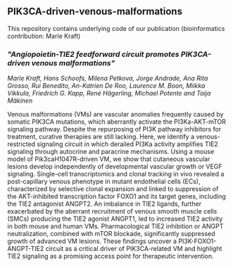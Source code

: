## PIK3CA-driven-venous-malformations 

This repository contains underlying code of our publication (bioinformatics contribution: Marle Kraft)

### ***"Angiopoietin-TIE2 feedforward circuit promotes PIK3CA-driven venous malformations"***

*Marle Kraft, Hans Schoofs, Milena Petkova, Jorge Andrade, Ana Rita Grosso, Rui Benedito, An-Katrien De Roo, Laurence M. Boon, Miikka Vikkula, Friedrich G. Kapp, René Hägerling, Michael Potente and Taija Mäkinen*

Venous malformations (VMs) are vascular anomalies frequently caused by somatic PIK3CA mutations, which aberrantly activate the PI3Ka-AKT-mTOR signaling pathway. Despite the repurposing of PI3K pathway inhibitors for treatment, curative therapies are still lacking. Here, we identify a venous-restricted signaling circuit in which derailed PI3Ka activity amplifies TIE2 signaling through autocrine and paracrine mechanisms. Using a mouse model of Pik3caH1047R-driven VM, we show that cutaneous vascular lesions develop independently of developmental vascular growth or VEGF signaling. Single-cell transcriptomics and clonal tracking in vivo revealed a post-capillary venous phenotype in mutant endothelial cells (ECs), characterized by selective clonal expansion and linked to suppression of the AKT-inhibited transcription factor FOXO1 and its target genes, including the TIE2 antagonist ANGPT2. An imbalance in TIE2 ligands, further exacerbated by the aberrant recruitment of venous smooth muscle cells (SMCs) producing the TIE2 agonist ANGPT1, led to increased TIE2 activity in both mouse and human VMs. Pharmacological TIE2 inhibition or ANGPT neutralization, combined with mTOR blockade, significantly suppressed growth of advanced VM lesions. These findings uncover a PI3K-FOXO1-ANGPT-TIE2 circuit as a critical driver of PIK3CA-related VM and highlight TIE2 signaling as a promising access point for therapeutic intervention.
